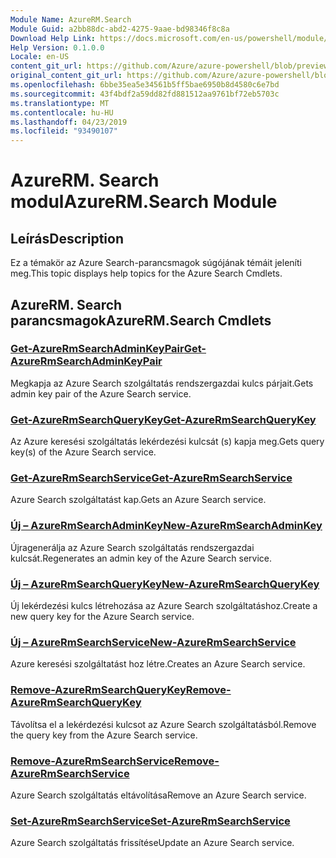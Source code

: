 ```yaml
---
Module Name: AzureRM.Search
Module Guid: a2bb88dc-abd2-4275-9aae-bd98346f8c8a
Download Help Link: https://docs.microsoft.com/en-us/powershell/module/azurerm.search
Help Version: 0.1.0.0
Locale: en-US
content_git_url: https://github.com/Azure/azure-powershell/blob/preview/src/ResourceManager/Search/Commands.Management.Search/help/AzureRM.Search.md
original_content_git_url: https://github.com/Azure/azure-powershell/blob/preview/src/ResourceManager/Search/Commands.Management.Search/help/AzureRM.Search.md
ms.openlocfilehash: 6bbe35ea5e34561b5ff5bae6950b8d4580c6e7bd
ms.sourcegitcommit: 43f4bdf2a59dd82fd881512aa9761bf72eb5703c
ms.translationtype: MT
ms.contentlocale: hu-HU
ms.lasthandoff: 04/23/2019
ms.locfileid: "93490107"
---
```

# <span data-ttu-id="dcc98-101">AzureRM. Search modul</span><span class="sxs-lookup"><span data-stu-id="dcc98-101">AzureRM.Search Module</span></span>
## <span data-ttu-id="dcc98-102">Leírás</span><span class="sxs-lookup"><span data-stu-id="dcc98-102">Description</span></span>
<span data-ttu-id="dcc98-103">Ez a témakör az Azure Search-parancsmagok súgójának témáit jeleníti meg.</span><span class="sxs-lookup"><span data-stu-id="dcc98-103">This topic displays help topics for the Azure Search Cmdlets.</span></span>

## <span data-ttu-id="dcc98-104">AzureRM. Search parancsmagok</span><span class="sxs-lookup"><span data-stu-id="dcc98-104">AzureRM.Search Cmdlets</span></span>
### [<span data-ttu-id="dcc98-105">Get-AzureRmSearchAdminKeyPair</span><span class="sxs-lookup"><span data-stu-id="dcc98-105">Get-AzureRmSearchAdminKeyPair</span></span>](Get-AzureRmSearchAdminKeyPair.md)
<span data-ttu-id="dcc98-106">Megkapja az Azure Search szolgáltatás rendszergazdai kulcs párjait.</span><span class="sxs-lookup"><span data-stu-id="dcc98-106">Gets admin key pair of the Azure Search service.</span></span>

### [<span data-ttu-id="dcc98-107">Get-AzureRmSearchQueryKey</span><span class="sxs-lookup"><span data-stu-id="dcc98-107">Get-AzureRmSearchQueryKey</span></span>](Get-AzureRmSearchQueryKey.md)
<span data-ttu-id="dcc98-108">Az Azure keresési szolgáltatás lekérdezési kulcsát (s) kapja meg.</span><span class="sxs-lookup"><span data-stu-id="dcc98-108">Gets query key(s) of the Azure Search service.</span></span>

### [<span data-ttu-id="dcc98-109">Get-AzureRmSearchService</span><span class="sxs-lookup"><span data-stu-id="dcc98-109">Get-AzureRmSearchService</span></span>](Get-AzureRmSearchService.md)
<span data-ttu-id="dcc98-110">Azure Search szolgáltatást kap.</span><span class="sxs-lookup"><span data-stu-id="dcc98-110">Gets an Azure Search service.</span></span>

### [<span data-ttu-id="dcc98-111">Új – AzureRmSearchAdminKey</span><span class="sxs-lookup"><span data-stu-id="dcc98-111">New-AzureRmSearchAdminKey</span></span>](New-AzureRmSearchAdminKey.md)
<span data-ttu-id="dcc98-112">Újragenerálja az Azure Search szolgáltatás rendszergazdai kulcsát.</span><span class="sxs-lookup"><span data-stu-id="dcc98-112">Regenerates an admin key of the Azure Search service.</span></span>

### [<span data-ttu-id="dcc98-113">Új – AzureRmSearchQueryKey</span><span class="sxs-lookup"><span data-stu-id="dcc98-113">New-AzureRmSearchQueryKey</span></span>](New-AzureRmSearchQueryKey.md)
<span data-ttu-id="dcc98-114">Új lekérdezési kulcs létrehozása az Azure Search szolgáltatáshoz.</span><span class="sxs-lookup"><span data-stu-id="dcc98-114">Create a new query key for the Azure Search service.</span></span>

### [<span data-ttu-id="dcc98-115">Új – AzureRmSearchService</span><span class="sxs-lookup"><span data-stu-id="dcc98-115">New-AzureRmSearchService</span></span>](New-AzureRmSearchService.md)
<span data-ttu-id="dcc98-116">Azure keresési szolgáltatást hoz létre.</span><span class="sxs-lookup"><span data-stu-id="dcc98-116">Creates an Azure Search service.</span></span>

### [<span data-ttu-id="dcc98-117">Remove-AzureRmSearchQueryKey</span><span class="sxs-lookup"><span data-stu-id="dcc98-117">Remove-AzureRmSearchQueryKey</span></span>](Remove-AzureRmSearchQueryKey.md)
<span data-ttu-id="dcc98-118">Távolítsa el a lekérdezési kulcsot az Azure Search szolgáltatásból.</span><span class="sxs-lookup"><span data-stu-id="dcc98-118">Remove the query key from the Azure Search service.</span></span>

### [<span data-ttu-id="dcc98-119">Remove-AzureRmSearchService</span><span class="sxs-lookup"><span data-stu-id="dcc98-119">Remove-AzureRmSearchService</span></span>](Remove-AzureRmSearchService.md)
<span data-ttu-id="dcc98-120">Azure Search szolgáltatás eltávolítása</span><span class="sxs-lookup"><span data-stu-id="dcc98-120">Remove an Azure Search service.</span></span>

### [<span data-ttu-id="dcc98-121">Set-AzureRmSearchService</span><span class="sxs-lookup"><span data-stu-id="dcc98-121">Set-AzureRmSearchService</span></span>](Set-AzureRmSearchService.md)
<span data-ttu-id="dcc98-122">Azure Search szolgáltatás frissítése</span><span class="sxs-lookup"><span data-stu-id="dcc98-122">Update an Azure Search service.</span></span>

